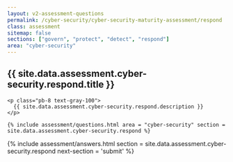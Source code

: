 ```yaml
---
layout: v2-assessment-questions
permalink: /cyber-security/cyber-security-maturity-assessment/respond
class: assessment
sitemap: false
sections: ["govern", "protect", "detect", "respond"]
area: "cyber-security"
---
```


<div class="bg-black">
  <div class="pt-10 px-6 md:px-10 border-b-[1px] border-b-purple-50">
    <h2 class="text-3xl font-semibold pb-2">
      {{ site.data.assessment.cyber-security.respond.title }}
    </h2>

    <p class="pb-8 text-gray-100">
      {{ site.data.assessment.cyber-security.respond.description }}
    </p>

    {% include assessment/questions.html area = "cyber-security" section = site.data.assessment.cyber-security.respond %}
  </div>
</div>

<div class="px-6 md:px-10 pb-5">
  {% include assessment/answers.html section = site.data.assessment.cyber-security.respond next-section = 'submit' %}
</div>